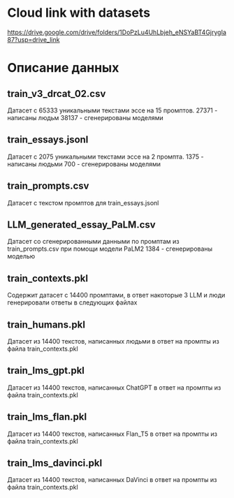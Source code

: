 # Cloud link with datasets
https://drive.google.com/drive/folders/1DoPzLu4UhLbjeh_eNSYaBT4GjrygIa87?usp=drive_link

# Описание данных

## train_v3_drcat_02.csv
Датасет с 65333 уникальными текстами эссе на 15 промптов.
27371 - написаны людьм
38137 - сгенерированы моделями

## train_essays.jsonl
Датасет с 2075 уникальными текстами эссе на 2 промпта.
1375 - написаны людьми
700 - сгенерированы моделями

## train_prompts.csv
Датасет с текстом промптов для train_essays.jsonl

## LLM_generated_essay_PaLM.csv
Датасет со сгенерированными данными по промптам из train_prompts.csv при помощи модели PaLM2
1384 - сгенерированы моделью

## train_contexts.pkl
Содержит датасет с 14400 промптами, в ответ накоторые 3 LLM и люди генерировали ответы в следующих файлах

## train_humans.pkl
Датасет из 14400 текстов, написанных людьми в ответ на промпты из файла train_contexts.pkl

## train_lms_gpt.pkl
Датасет из 14400 текстов, написанных ChatGPT в ответ на промпты из файла train_contexts.pkl

## train_lms_flan.pkl
Датасет из 14400 текстов, написанных Flan_T5 в ответ на промпты из файла train_contexts.pkl

## train_lms_davinci.pkl
Датасет из 14400 текстов, написанных DaVinci в ответ на промпты из файла train_contexts.pkl

